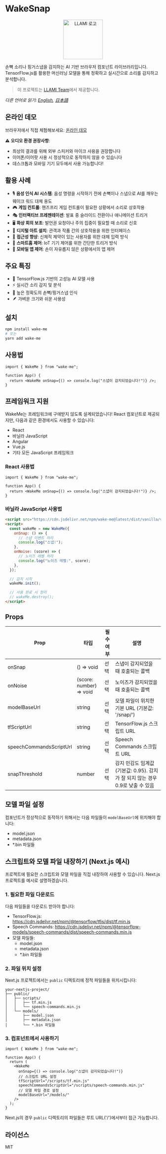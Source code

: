 # WakeSnap

<p align="center">
  <img src="https://static.llami.net/image/llami-logo.webp" width="128" alt="LLAMI 로고">
</p>

손뼉 소리나 핑거스냅을 감지하는 AI 기반 브라우저 컴포넌트 라이브러리입니다. TensorFlow.js를 활용한 머신러닝 모델을 통해 정확하고 실시간으로 소리를 감지하고 분석합니다.

> 이 프로젝트는 [LLAMI Team](https://llami.net)에서 제공합니다.

_다른 언어로 읽기: [English](README.md), [日本語](README.ja.md)_

## 온라인 데모

브라우저에서 직접 체험해보세요: [온라인 데모](https://codepen.io/hmmhmmhm/full/RNbdjeV)

⚠️ **오디오 환경 권장사항**:

- 최상의 결과를 위해 외부 스피커와 마이크 사용을 권장합니다
- 이어폰/이어팟 사용 시 정상적으로 동작하지 않을 수 있습니다
- 데스크톱과 모바일 기기 모두에서 사용 가능합니다!

## 활용 사례

- 🎙️ **음성 인식 AI 시스템**: 음성 명령을 시작하기 전에 손뼉이나 스냅으로 AI를 깨우는 웨이크 워드 대체 용도
- 🎮 **게임 컨트롤**: 핸즈프리 게임 컨트롤이 필요한 상황에서 소리로 상호작용
- 🎭 **인터랙티브 프레젠테이션**: 발표 중 슬라이드 전환이나 애니메이션 트리거
- 🖥️ **화상 회의 보조**: 발언권 요청이나 주의 집중이 필요할 때 소리로 신호
- 🎨 **디지털 아트 설치**: 관객과 작품 간의 상호작용을 위한 인터페이스
- 👥 **접근성 향상**: 신체적 제약이 있는 사용자를 위한 대체 입력 방식
- 🤖 **스마트홈 제어**: IoT 기기 제어를 위한 간단한 트리거 방식
- 📱 **모바일 앱 제어**: 손이 자유롭지 않은 상황에서의 앱 제어

## 주요 특징

- 🤖 TensorFlow.js 기반의 고성능 AI 모델 사용
- ⚡ 실시간 소리 감지 및 분석
- 🎯 높은 정확도의 손뼉/핑거스냅 인식
- 🪶 가벼운 크기와 쉬운 사용성

## 설치

```bash
npm install wake-me
# 또는
yarn add wake-me
```

## 사용법

```tsx
import { WakeMe } from "wake-me";

function App() {
  return <WakeMe onSnap={() => console.log("스냅이 감지되었습니다!")} />;
}
```

## 프레임워크 지원

WakeMe는 프레임워크에 구애받지 않도록 설계되었습니다! React 컴포넌트로 제공되지만, 다음과 같은 환경에서도 사용할 수 있습니다:

- React
- 바닐라 JavaScript
- Angular
- Vue.js
- 기타 모든 JavaScript 프레임워크

### React 사용법

```tsx
import { WakeMe } from "wake-me";

function App() {
  return <WakeMe onSnap={() => console.log("스냅이 감지되었습니다!")} />;
}
```

### 바닐라 JavaScript 사용법

```html
<script src="https://cdn.jsdelivr.net/npm/wake-me@latest/dist/vanilla/vanilla.global.js"></script>
<script>
  const wakeMe = new WakeMe({
    onSnap: () => {
      // 스냅 이벤트 처리
      console.log("스냅!");
    },
    onNoise: (score) => {
      // 노이즈 레벨 처리
      console.log("노이즈 레벨:", score);
    },
  });

  // 감지 시작
  wakeMe.init();

  // 사용 완료 시 정리
  // wakeMe.destroy();
</script>
```

## Props

| Prop                    | 타입                    | 필수 여부 | 설명                                                                           |
| ----------------------- | ----------------------- | --------- | ------------------------------------------------------------------------------ |
| onSnap                  | () => void              | 선택      | 스냅이 감지되었을 때 호출되는 콜백                                             |
| onNoise                 | (score: number) => void | 선택      | 노이즈가 감지되었을 때 호출되는 콜백                                           |
| modelBaseUrl            | string                  | 선택      | 모델 파일이 위치한 기본 URL (기본값: '/snap/')                                 |
| tfScriptUrl             | string                  | 선택      | TensorFlow.js 스크립트 URL                                                     |
| speechCommandsScriptUrl | string                  | 선택      | Speech Commands 스크립트 URL                                                   |
| snapThreshold           | number                  | 선택      | 감지 민감도 임계값 (기본값: 0.95). 감지가 잘 되지 않는 경우 0.9로 낮출 수 있음 |

## 모델 파일 설정

컴포넌트가 정상적으로 동작하기 위해서는 다음 파일들이 `modelBaseUrl`에 위치해야 합니다:

- model.json
- metadata.json
- \*.bin 파일들

## 스크립트와 모델 파일 내장하기 (Next.js 예시)

프로젝트에 필요한 스크립트와 모델 파일을 직접 내장하여 사용할 수 있습니다. Next.js 프로젝트를 예시로 설명하겠습니다.

### 1. 필요한 파일 다운로드

다음 파일들을 다운로드 받아야 합니다:

- TensorFlow.js: https://cdn.jsdelivr.net/npm/@tensorflow/tfjs/dist/tf.min.js
- Speech Commands: https://cdn.jsdelivr.net/npm/@tensorflow-models/speech-commands/dist/speech-commands.min.js
- 모델 파일들:
  - model.json
  - metadata.json
  - \*.bin 파일들

### 2. 파일 위치 설정

Next.js 프로젝트에서는 `public` 디렉토리에 정적 파일들을 위치시킵니다:

```
your-nextjs-project/
├── public/
│   ├── scripts/
│   │   ├── tf.min.js
│   │   └── speech-commands.min.js
│   └── models/
│       ├── model.json
│       ├── metadata.json
│       └── *.bin 파일들
```

### 3. 컴포넌트에서 사용하기

```tsx
import { WakeMe } from "wake-me";

function App() {
  return (
    <WakeMe
      onSnap={() => console.log("스냅이 감지되었습니다!")}
      // 스크립트 URL 설정
      tfScriptUrl="/scripts/tf.min.js"
      speechCommandsScriptUrl="/scripts/speech-commands.min.js"
      // 모델 파일 경로 설정
      modelBaseUrl="/models/"
    />
  );
}
```

Next.js의 경우 `public` 디렉토리의 파일들은 루트 URL('/')에서부터 접근 가능합니다.

## 라이선스

MIT
